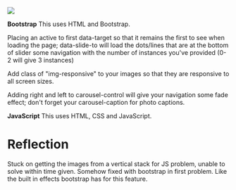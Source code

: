 ![](frontendcarousel.gif)

**Bootstrap**
This uses HTML and Bootstrap.

Placing an active to first data-target so that it remains the first to see when loading the page; data-slide-to will load the dots/lines that are at the bottom of slider some navigation with the number of instances you've provided (0-2 will give 3 instances)

Add class of "img-responsive" to your images so that they are responsive to all screen sizes.

Adding right and left to carousel-control will give your navigation some fade effect; don't forget your carousel-caption for photo captions.

**JavaScript**
This uses HTML, CSS and JavaScript.



Reflection
==============
Stuck on getting the images from a vertical stack for JS problem, unable to solve within time given. Somehow fixed with bootstrap in first problem. Like the built in effects bootstrap has for this feature.

